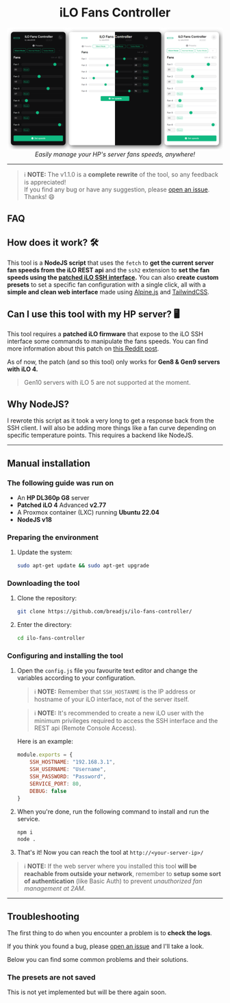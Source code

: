 <h1 align="center">iLO Fans Controller</h1>

<p align="center">
  <img width="800" src="screenshot.png" alt="Webpage Screenshot">
  <br>
  <i>Easily manage your HP's server fans speeds, anywhere!</i>
</p>

---


> ℹ **NOTE:** The v1.1.0 is a **complete rewrite** of the tool, so any feedback is appreciated!<br>
> If you find any bug or have any suggestion, please [open an issue](https://github.com/breadjs/ilo-fans-controller/issues). Thanks! 😄

## FAQ

## How does it work? 🛠

This tool is a **NodeJS script** that uses the `fetch` to **get the current server fan speeds from the iLO REST api** and the `ssh2` extension to **set the fan speeds using the [patched iLO SSH interface](#can-i-use-this-tool-with-my-hp-server-%EF%B8%8F).** You can also **create custom presets** to set a specific fan configuration with a single click, all with a **simple and clean web interface** made using [Alpine.js](https://alpinejs.dev/) and [TailwindCSS](https://tailwindcss.com/).

## Can I use this tool with my HP server? 🖥️

This tool requires a **patched iLO firmware** that expose to the iLO SSH interface some commands to manipulate the fans speeds. You can find more information about this patch on [this Reddit post](https://www.reddit.com/r/homelab/comments/sx3ldo/hp_ilo4_v277_unlocked_access_to_fan_controls/).

As of now, the patch (and so this tool) only works for **Gen8 & Gen9 servers with iLO 4.**

> Gen10 servers with iLO 5 are not supported at the moment.

## Why NodeJS?

I rewrote this script as it took a very long to get a response back from the SSH client. I will also be adding more things like a fan curve depending on specific temperature points. This requires a backend like NodeJS.

---

## Manual installation

### The following guide was run on

* An **HP DL360p G8** server
* **Patched iLO 4** Advanced **v2.77**
* A Proxmox container (LXC) running **Ubuntu 22.04**
* **NodeJS v18**

### Preparing the environment

1. Update the system:

    ```sh
    sudo apt-get update && sudo apt-get upgrade
    ```

### Downloading the tool

1. Clone the repository:

    ```sh
    git clone https://github.com/breadjs/ilo-fans-controller/
    ```

2. Enter the directory:

    ```sh
    cd ilo-fans-controller
    ```

### Configuring and installing the tool

1. Open the `config.js` file you favourite text editor and change the variables according to your configuration.

    > ℹ **NOTE:** Remember that `SSH_HOSTANME` is the IP address or hostname of your iLO interface, not of the server itself.

    > ℹ **NOTE:** It's recommended to create a new iLO user with the minimum privileges required to access the SSH interface and the REST api (Remote Console Access).

    Here is an example:

    ```js
    module.exports = {
        SSH_HOSTNAME: "192.168.3.1",
        SSH_USERNAME: "Username",
        SSH_PASSWORD: "Password",
        SERVICE_PORT: 80,
        DEBUG: false
    }
    ```

2. When you're done, run the following command to install and run the service.
    ```sh
    npm i
    node .
    ```

3. That's it! Now you can reach the tool at `http://<your-server-ip>/`

> ℹ **NOTE:** If the web server where you installed this tool **will be reachable from outside your network**, remember to **setup some sort of authentication** (like Basic Auth) to prevent _unauthorized fan management at 2AM_.

---

## Troubleshooting

The first thing to do when you encounter a problem is to **check the logs**.

If you think you found a bug, please [open an issue](https://github.com/breadjs/ilo-fans-controller/issues) and I'll take a look.

Below you can find some common problems and their solutions.

### The presets are not saved

This is not yet implemented but will be there again soon.
